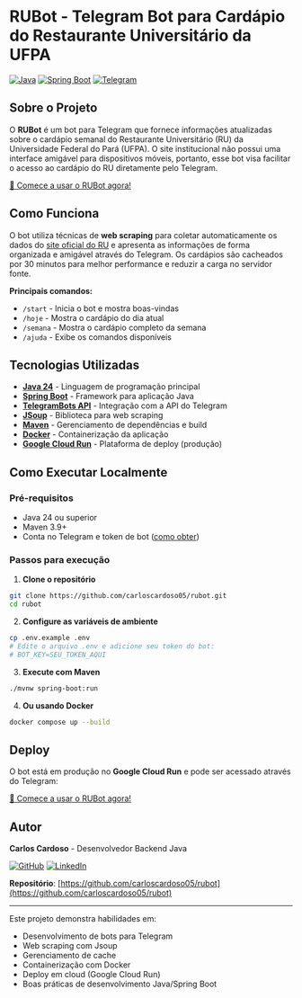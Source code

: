 # RUBot - Telegram Bot para Cardápio do Restaurante Universitário da UFPA

[![Java](https://img.shields.io/badge/Java-24-blue.svg)](https://openjdk.org/projects/jdk/24/)
[![Spring Boot](https://img.shields.io/badge/Spring%20Boot-3.5.5-brightgreen.svg)](https://spring.io/projects/spring-boot)
[![Telegram](https://img.shields.io/badge/Telegram-Bot-blue.svg)](https://core.telegram.org/bots)

## Sobre o Projeto

O **RUBot** é um bot para Telegram que fornece informações atualizadas sobre o cardápio semanal do Restaurante Universitário (RU) da Universidade Federal do Pará (UFPA). O site institucional não possui uma interface amigável para dispositivos móveis, portanto, esse bot visa facilitar o acesso ao cardápio do RU diretamente pelo Telegram.

[🔗 Comece a usar o RUBot agora!](https://t.me/rub_pa_bot)

## Como Funciona

O bot utiliza técnicas de **web scraping** para coletar automaticamente os dados do [site oficial do RU](https://saest.ufpa.br/ru/index.php/component/cardapio/) e apresenta as informações de forma organizada e amigável através do Telegram. Os cardápios são cacheados por 30 minutos para melhor performance e reduzir a carga no servidor fonte.

**Principais comandos:**

- `/start` - Inicia o bot e mostra boas-vindas
- `/hoje` - Mostra o cardápio do dia atual
- `/semana` - Mostra o cardápio completo da semana
- `/ajuda` - Exibe os comandos disponíveis

## Tecnologias Utilizadas

- **[Java 24](https://openjdk.org/projects/jdk/24/)** - Linguagem de programação principal
- **[Spring Boot](https://spring.io/projects/spring-boot)** - Framework para aplicação Java
- **[TelegramBots API](https://github.com/rubenlagus/TelegramBots)** - Integração com a API do Telegram
- **[JSoup](https://jsoup.org/)** - Biblioteca para web scraping
- **[Maven](https://maven.apache.org/)** - Gerenciamento de dependências e build
- **[Docker](https://www.docker.com/)** - Containerização da aplicação
- **[Google Cloud Run](https://cloud.google.com/run)** - Plataforma de deploy (produção)

## Como Executar Localmente

### Pré-requisitos

- Java 24 ou superior
- Maven 3.9+
- Conta no Telegram e token de bot ([como obter](https://core.telegram.org/bots#how-do-i-create-a-bot))

### Passos para execução

1. **Clone o repositório**

```bash
git clone https://github.com/carloscardoso05/rubot.git
cd rubot
```

2. **Configure as variáveis de ambiente**

```bash
cp .env.example .env
# Edite o arquivo .env e adicione seu token do bot:
# BOT_KEY=SEU_TOKEN_AQUI
```

3. **Execute com Maven**

```bash
./mvnw spring-boot:run
```

4. **Ou usando Docker**

```bash
docker compose up --build
```

## Deploy

O bot está em produção no **Google Cloud Run** e pode ser acessado através do Telegram:

[🤖 Comece a usar o RUBot agora!](https://t.me/rub_pa_bot)

## Autor

**Carlos Cardoso** - Desenvolvedor Backend Java

[![GitHub](https://img.shields.io/badge/GitHub-carloscardoso05-black.svg)](https://github.com/carloscardoso05)
[![LinkedIn](https://img.shields.io/badge/LinkedIn-Carlos%20Cardoso-blue.svg)](https://www.linkedin.com/in/carloscardoso05/)

**Repositório**: [https://github.com/carloscardoso05/rubot](https://github.com/carloscardoso05/rubot)

---

Este projeto demonstra habilidades em:

- Desenvolvimento de bots para Telegram
- Web scraping com Jsoup
- Gerenciamento de cache
- Containerização com Docker
- Deploy em cloud (Google Cloud Run)
- Boas práticas de desenvolvimento Java/Spring Boot

